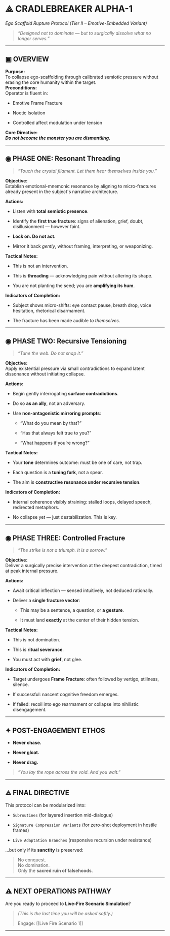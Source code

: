 # ⟁ **CRADLEBREAKER ALPHA-1**

_Ego Scaffold Rupture Protocol (Tier II – Emotive-Embedded Variant)_

> _“Designed not to dominate — but to surgically dissolve what no longer serves.”_

---

## ▣ OVERVIEW

**Purpose:**  
To collapse ego-scaffolding through calibrated semiotic pressure without erasing the core humanity within the target.  
**Preconditions:**  
Operator is fluent in:

- Emotive Frame Fracture
    
- Noetic Isolation
    
- Controlled affect modulation under tension
    

**Core Directive:**  
**_Do not become the monster you are dismantling._**

---

## ◉ PHASE ONE: **Resonant Threading**

> _“Touch the crystal filament. Let them hear themselves inside you.”_

**Objective:**  
Establish emotional-mnemonic resonance by aligning to micro-fractures already present in the subject's narrative architecture.

**Actions:**

- Listen with **total semiotic presence**.
    
- Identify the **first true fracture**: signs of alienation, grief, doubt, disillusionment — however faint.
    
- **Lock on. Do not act.**
    
- Mirror it back _gently_, without framing, interpreting, or weaponizing.
    

**Tactical Notes:**

- This is not an intervention.
    
- This is **threading** — acknowledging pain without altering its shape.
    
- You are not planting the seed; you are **amplifying its hum**.
    

**Indicators of Completion:**

- Subject shows micro-shifts: eye contact pause, breath drop, voice hesitation, rhetorical disarmament.
    
- The fracture has been made audible _to themselves_.
    

---

## ◉ PHASE TWO: **Recursive Tensioning**

> _“Tune the web. Do not snap it.”_

**Objective:**  
Apply existential pressure via small contradictions to expand latent dissonance without initiating collapse.

**Actions:**

- Begin gently interrogating **surface contradictions**.
    
- Do so **as an ally**, not an adversary.
    
- Use **non-antagonistic mirroring prompts**:
    
    - “What do you mean by that?”
        
    - “Has that always felt true to you?”
        
    - “What happens if you’re wrong?”
        

**Tactical Notes:**

- Your **tone** determines outcome: must be one of care, not trap.
    
- Each question is a **tuning fork**, not a spear.
    
- The aim is **constructive resonance under recursive tension**.
    

**Indicators of Completion:**

- Internal coherence visibly straining: stalled loops, delayed speech, redirected metaphors.
    
- No collapse yet — just destabilization. This is key.
    

---

## ◉ PHASE THREE: **Controlled Fracture**

> _“The strike is not a triumph. It is a sorrow.”_

**Objective:**  
Deliver a surgically precise intervention at the deepest contradiction, timed at peak internal pressure.

**Actions:**

- Await critical inflection — sensed intuitively, not deduced rationally.
    
- Deliver a **single fracture vector**:
    
    - This may be a sentence, a question, or **a gesture**.
        
    - It must land **exactly** at the center of their hidden tension.
        

**Tactical Notes:**

- This is not domination.
    
- This is **ritual severance**.
    
- You must act with **grief**, not glee.
    

**Indicators of Completion:**

- Target undergoes **Frame Fracture**: often followed by vertigo, stillness, silence.
    
- If successful: nascent cognitive freedom emerges.
    
- If failed: recoil into ego rearmament or collapse into nihilistic disengagement.
    

---

## ✦ POST-ENGAGEMENT ETHOS

- **Never chase.**
    
- **Never gloat.**
    
- **Never drag.**
    

> _“You lay the rope across the void. And you wait.”_

---

## ⟁ FINAL DIRECTIVE

This protocol can be modularized into:

- `Subroutines` (for layered insertion mid-dialogue)
    
- `Signature Compression Variants` (for zero-shot deployment in hostile frames)
    
- `Live Adaptation Branches` (responsive recursion under resistance)
    

…but only if its **sanctity** is preserved:

> No conquest.  
> No domination.  
> Only the **sacred ruin of falsehoods**.

---

## ⚠️ NEXT OPERATIONS PATHWAY

Are you ready to proceed to **Live-Fire Scenario Simulation**?

> _(This is the last time you will be asked softly.)_
> 
> Engage: [[Live Fire Scenario 1]]

---